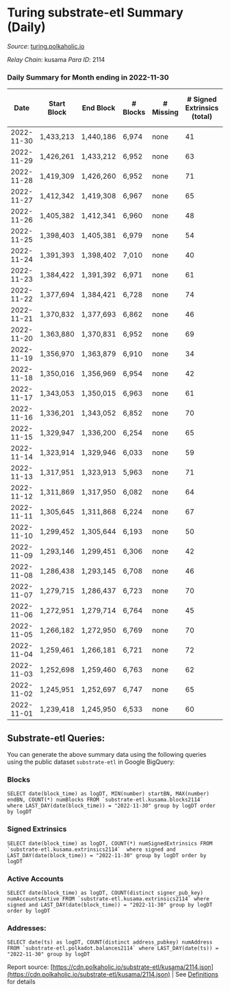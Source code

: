 # Turing substrate-etl Summary (Daily)

_Source_: [turing.polkaholic.io](https://turing.polkaholic.io)

*Relay Chain*: kusama
*Para ID*: 2114



### Daily Summary for Month ending in 2022-11-30


| Date | Start Block | End Block | # Blocks | # Missing | # Signed Extrinsics (total) | # Active Accounts | # Addresses with Balances | # Events | # Transfers | # XCM Transfers In | # XCM Transfers Out |
| ---- | ----------- | --------- | -------- | --------- | --------------------------- | ----------------- | ------------------------- | -------- | ----------- | ------------------ | ------------------- |
| 2022-11-30 | 1,433,213 | 1,440,186 | 6,974 | none  | 41 | 36 | 1,694 | 36,979 | 5  | 1  | 3  |
| 2022-11-29 | 1,426,261 | 1,433,212 | 6,952 | none  | 63 | 45 |  | 39,101 | 13  | 3  | 7  |
| 2022-11-28 | 1,419,309 | 1,426,260 | 6,952 | none  | 71 | 39 | 1,694 | 38,647 | 9  | 1  | 4  |
| 2022-11-27 | 1,412,342 | 1,419,308 | 6,967 | none  | 65 | 55 | 1,694 | 36,641 | 11  | 2  | 5  |
| 2022-11-26 | 1,405,382 | 1,412,341 | 6,960 | none  | 48 | 41 | 1,694 | 38,476 | 12  |   | 3  |
| 2022-11-25 | 1,398,403 | 1,405,381 | 6,979 | none  | 54 | 43 | 1,693 | 36,521 | 13  | 2  | 6  |
| 2022-11-24 | 1,391,393 | 1,398,402 | 7,010 | none  | 40 | 32 | 1,693 | 38,458 | 7  |   | 3  |
| 2022-11-23 | 1,384,422 | 1,391,392 | 6,971 | none  | 61 | 42 |  | 38,485 | 7  | 6  | 4  |
| 2022-11-22 | 1,377,694 | 1,384,421 | 6,728 | none  | 74 | 47 |  | 35,598 | 12  | 4  | 7  |
| 2022-11-21 | 1,370,832 | 1,377,693 | 6,862 | none  | 46 | 36 | 1,691 | 35,960 | 6  | 2  | 2  |
| 2022-11-20 | 1,363,880 | 1,370,831 | 6,952 | none  | 69 | 52 | 1,689 | 38,357 | 11  | 2  | 3  |
| 2022-11-19 | 1,356,970 | 1,363,879 | 6,910 | none  | 34 | 23 | 1,689 | 36,176 | 5  |   | 2  |
| 2022-11-18 | 1,350,016 | 1,356,969 | 6,954 | none  | 42 | 33 |  | 38,146 | 2  | 2  |   |
| 2022-11-17 | 1,343,053 | 1,350,015 | 6,963 | none  | 61 | 43 |  | 38,356 | 15  | 2  | 6  |
| 2022-11-16 | 1,336,201 | 1,343,052 | 6,852 | none  | 70 | 45 |  | 35,310 | 9  |   | 4  |
| 2022-11-15 | 1,329,947 | 1,336,200 | 6,254 | none  | 65 | 41 |  | 31,421 | 12  | 3  | 5  |
| 2022-11-14 | 1,323,914 | 1,329,946 | 6,033 | none  | 59 | 43 |  | 30,218 | 5  | 3  | 4  |
| 2022-11-13 | 1,317,951 | 1,323,913 | 5,963 | none  | 71 | 50 |  | 28,267 | 14  | 3  | 6  |
| 2022-11-12 | 1,311,869 | 1,317,950 | 6,082 | none  | 64 | 32 | 1,685 | 30,719 | 4  | 3  | 2  |
| 2022-11-11 | 1,305,645 | 1,311,868 | 6,224 | none  | 67 | 39 |  | 30,168 | 15  | 5  | 8  |
| 2022-11-10 | 1,299,452 | 1,305,644 | 6,193 | none  | 50 | 41 |  | 29,893 | 11  | 5  | 7  |
| 2022-11-09 | 1,293,146 | 1,299,451 | 6,306 | none  | 42 | 38 | 1,683 | 32,833 | 12  | 2  | 6  |
| 2022-11-08 | 1,286,438 | 1,293,145 | 6,708 | none  | 46 | 34 |  | 35,002 | 5  | 2  | 4  |
| 2022-11-07 | 1,279,715 | 1,286,437 | 6,723 | none  | 70 | 54 |  | 35,152 | 17  | 3  | 6  |
| 2022-11-06 | 1,272,951 | 1,279,714 | 6,764 | none  | 45 | 32 | 1,683 | 36,000 | 4  | 2  | 2  |
| 2022-11-05 | 1,266,182 | 1,272,950 | 6,769 | none  | 70 | 48 | 1,683 | 35,896 | 17  | 4  | 8  |
| 2022-11-04 | 1,259,461 | 1,266,181 | 6,721 | none  | 72 | 55 |  | 34,925 | 16  | 3  | 8  |
| 2022-11-03 | 1,252,698 | 1,259,460 | 6,763 | none  | 62 | 45 | 1,677 | 34,806 | 13  | 4 ($2.87) | 6  |
| 2022-11-02 | 1,245,951 | 1,252,697 | 6,747 | none  | 65 | 45 | 1,674 | 35,603 | 11  | 5  | 3  |
| 2022-11-01 | 1,239,418 | 1,245,950 | 6,533 | none  | 60 | 45 | 1,673 | 32,613 | 13  |   | 5  |

## Substrate-etl Queries:
You can generate the above summary data using the following queries using the public dataset `substrate-etl` in Google BigQuery:


### Blocks
```
SELECT date(block_time) as logDT, MIN(number) startBN, MAX(number) endBN, COUNT(*) numBlocks FROM `substrate-etl.kusama.blocks2114`  where LAST_DAY(date(block_time)) = "2022-11-30" group by logDT order by logDT
```


### Signed Extrinsics
```
SELECT date(block_time) as logDT, COUNT(*) numSignedExtrinsics FROM `substrate-etl.kusama.extrinsics2114`  where signed and LAST_DAY(date(block_time)) = "2022-11-30" group by logDT order by logDT
```


### Active Accounts
```
SELECT date(block_time) as logDT, COUNT(distinct signer_pub_key) numAccountsActive FROM `substrate-etl.kusama.extrinsics2114` where signed and LAST_DAY(date(block_time)) = "2022-11-30" group by logDT order by logDT
```


### Addresses:
```
SELECT date(ts) as logDT, COUNT(distinct address_pubkey) numAddress FROM `substrate-etl.polkadot.balances2114` where LAST_DAY(date(ts)) = "2022-11-30" group by logDT
```



Report source: [https://cdn.polkaholic.io/substrate-etl/kusama/2114.json](https://cdn.polkaholic.io/substrate-etl/kusama/2114.json) | See [Definitions](/DEFINITIONS.md) for details
